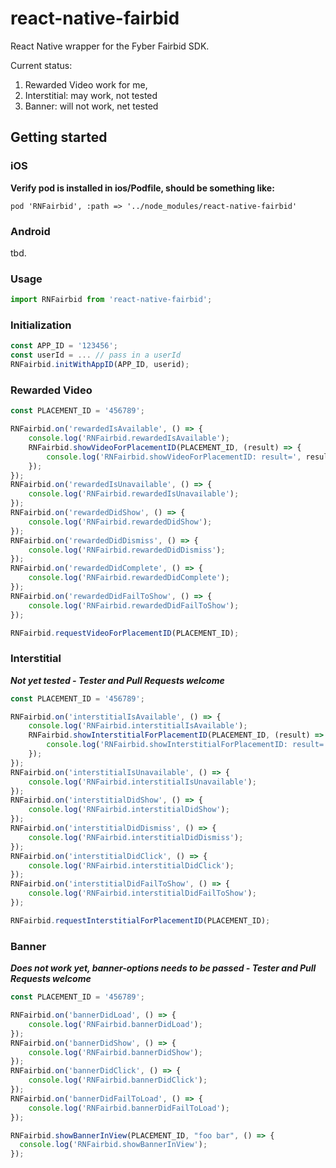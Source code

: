 # react-native-fairbid

React Native wrapper for the Fyber Fairbid SDK.

Current status:

1. Rewarded Video work for me,
2. Interstitial: may work, not tested
3. Banner: will not work, net tested

## Getting started
### iOS

**Verify pod is installed in ios/Podfile, should be something like:**

```text
pod 'RNFairbid', :path => '../node_modules/react-native-fairbid'
```

### Android

tbd.

### Usage

```js
import RNFairbid from 'react-native-fairbid';
```

### Initialization

```js
const APP_ID = '123456';
const userId = ... // pass in a userId
RNFairbid.initWithAppID(APP_ID, userid);
```

### Rewarded Video

```js
const PLACEMENT_ID = '456789';

RNFairbid.on('rewardedIsAvailable', () => {
	console.log('RNFairbid.rewardedIsAvailable');
	RNFairbid.showVideoForPlacementID(PLACEMENT_ID, (result) => {
		console.log('RNFairbid.showVideoForPlacementID: result=', result);
	});
});
RNFairbid.on('rewardedIsUnavailable', () => {
	console.log('RNFairbid.rewardedIsUnavailable');
});
RNFairbid.on('rewardedDidShow', () => {
	console.log('RNFairbid.rewardedDidShow');
});
RNFairbid.on('rewardedDidDismiss', () => {
	console.log('RNFairbid.rewardedDidDismiss');
});
RNFairbid.on('rewardedDidComplete', () => {
	console.log('RNFairbid.rewardedDidComplete');
});
RNFairbid.on('rewardedDidFailToShow', () => {
	console.log('RNFairbid.rewardedDidFailToShow');
});

RNFairbid.requestVideoForPlacementID(PLACEMENT_ID);
```

### Interstitial

***Not yet tested - Tester and Pull Requests welcome***

```js
const PLACEMENT_ID = '456789';

RNFairbid.on('interstitialIsAvailable', () => {
	console.log('RNFairbid.interstitialIsAvailable');
	RNFairbid.showInterstitialForPlacementID(PLACEMENT_ID, (result) => {
		console.log('RNFairbid.showInterstitialForPlacementID: result=', result);
	});
});
RNFairbid.on('interstitialIsUnavailable', () => {
	console.log('RNFairbid.interstitialIsUnavailable');
});
RNFairbid.on('interstitialDidShow', () => {
	console.log('RNFairbid.interstitialDidShow');
});
RNFairbid.on('interstitialDidDismiss', () => {
	console.log('RNFairbid.interstitialDidDismiss');
});
RNFairbid.on('interstitialDidClick', () => {
	console.log('RNFairbid.interstitialDidClick');
});
RNFairbid.on('interstitialDidFailToShow', () => {
	console.log('RNFairbid.interstitialDidFailToShow');
});

RNFairbid.requestInterstitialForPlacementID(PLACEMENT_ID);
```

### Banner

***Does not work yet, banner-options needs to be passed - Tester and Pull Requests welcome***

```js
const PLACEMENT_ID = '456789';

RNFairbid.on('bannerDidLoad', () => {
	console.log('RNFairbid.bannerDidLoad');
});
RNFairbid.on('bannerDidShow', () => {
	console.log('RNFairbid.bannerDidShow');
});
RNFairbid.on('bannerDidClick', () => {
	console.log('RNFairbid.bannerDidClick');
});
RNFairbid.on('bannerDidFailToLoad', () => {
	console.log('RNFairbid.bannerDidFailToLoad');
});

RNFairbid.showBannerInView(PLACEMENT_ID, "foo bar", () => {
  console.log('RNFairbid.showBannerInView');
});
```